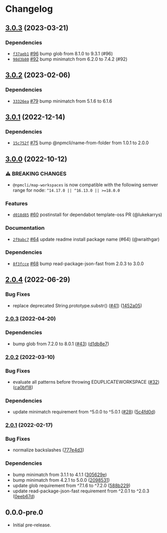 # Changelog

## [3.0.3](https://github.com/npm/map-workspaces/compare/v3.0.2...v3.0.3) (2023-03-21)

### Dependencies

* [`f37aeb1`](https://github.com/npm/map-workspaces/commit/f37aeb1dd83aa64ae96f1622061544d8b5466f4b) [#96](https://github.com/npm/map-workspaces/pull/96) bump glob from 8.1.0 to 9.3.1 (#96)
* [`98d3b80`](https://github.com/npm/map-workspaces/commit/98d3b8037fc5558403403fd930b744fe30d97f81) [#92](https://github.com/npm/map-workspaces/pull/92) bump minimatch from 6.2.0 to 7.4.2 (#92)

## [3.0.2](https://github.com/npm/map-workspaces/compare/v3.0.1...v3.0.2) (2023-02-06)

### Dependencies

* [`33326ea`](https://github.com/npm/map-workspaces/commit/33326ea8a71e79370975b4547df0aa04d108a35a) [#79](https://github.com/npm/map-workspaces/pull/79) bump minimatch from 5.1.6 to 6.1.6

## [3.0.1](https://github.com/npm/map-workspaces/compare/v3.0.0...v3.0.1) (2022-12-14)

### Dependencies

* [`15c752f`](https://github.com/npm/map-workspaces/commit/15c752f9bdf18ffbd719e68a385f19494f7ee110) [#75](https://github.com/npm/map-workspaces/pull/75) bump @npmcli/name-from-folder from 1.0.1 to 2.0.0

## [3.0.0](https://github.com/npm/map-workspaces/compare/v2.0.4...v3.0.0) (2022-10-12)

### ⚠️ BREAKING CHANGES

* `@npmcli/map-workspaces` is now compatible with the following semver range for node: `^14.17.0 || ^16.13.0 || >=18.0.0`

### Features

* [`d018d85`](https://github.com/npm/map-workspaces/commit/d018d850e67ca4da179db0368728b144dde10cad) [#60](https://github.com/npm/map-workspaces/pull/60) postinstall for dependabot template-oss PR (@lukekarrys)

### Documentation

* [`2f9abc7`](https://github.com/npm/map-workspaces/commit/2f9abc7037e1872ff94787f59ee103c64939f708) [#64](https://github.com/npm/map-workspaces/pull/64) update readme install package name (#64) (@wraithgar)

### Dependencies

* [`8f3fcce`](https://github.com/npm/map-workspaces/commit/8f3fccefa57e06d4dd5e271cc1255f43e5528029) [#68](https://github.com/npm/map-workspaces/pull/68) bump read-package-json-fast from 2.0.3 to 3.0.0

## [2.0.4](https://github.com/npm/map-workspaces/compare/v2.0.3...v2.0.4) (2022-06-29)


### Bug Fixes

* replace deprecated String.prototype.substr() ([#41](https://github.com/npm/map-workspaces/issues/41)) ([1452a05](https://github.com/npm/map-workspaces/commit/1452a052495664505313027928213c4473c44842))

### [2.0.3](https://github.com/npm/map-workspaces/compare/v2.0.2...v2.0.3) (2022-04-20)


### Dependencies

* bump glob from 7.2.0 to 8.0.1 ([#43](https://github.com/npm/map-workspaces/issues/43)) ([d1db8e7](https://github.com/npm/map-workspaces/commit/d1db8e7dcf3b70008bf050e41472ba600d8a24de))

### [2.0.2](https://www.github.com/npm/map-workspaces/compare/v2.0.1...v2.0.2) (2022-03-10)


### Bug Fixes

* evaluate all patterns before throwing EDUPLICATEWORKSPACE ([#32](https://www.github.com/npm/map-workspaces/issues/32)) ([ca0bf18](https://www.github.com/npm/map-workspaces/commit/ca0bf18d4852017c3befc3c908baf29e6e72a55f))


### Dependencies

* update minimatch requirement from ^5.0.0 to ^5.0.1 ([#28](https://www.github.com/npm/map-workspaces/issues/28)) ([5c4fd0d](https://www.github.com/npm/map-workspaces/commit/5c4fd0d28d19539fdb9df85bcafcc7122b3702b0))

### [2.0.1](https://www.github.com/npm/map-workspaces/compare/v2.0.0...v2.0.1) (2022-02-17)


### Bug Fixes

* normalize backslashes ([777e4d3](https://www.github.com/npm/map-workspaces/commit/777e4d3a8670b94dba91e4305ce2b846fc02b7d8))


### Dependencies

* bump minimatch from 3.1.1 to 4.1.1 ([305629e](https://www.github.com/npm/map-workspaces/commit/305629e32609451af7ce8b6464dde224ab5dcc7a))
* bump minimatch from 4.2.1 to 5.0.0 ([2098531](https://www.github.com/npm/map-workspaces/commit/2098531776a31172a3664097b769e83cb8dbe682))
* update glob requirement from ^7.1.6 to ^7.2.0 ([588b229](https://www.github.com/npm/map-workspaces/commit/588b22938dd514b806dea4f6cb76298c4d468b3a))
* update read-package-json-fast requirement from ^2.0.1 to ^2.0.3 ([0eeb67d](https://www.github.com/npm/map-workspaces/commit/0eeb67d2dff646553321957438d9b9d86202e8b7))

## 0.0.0-pre.0

- Initial pre-release.
